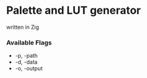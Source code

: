 # Palette and LUT generator
written in Zig

### Available Flags
- -p, -path
- -d, -data
- -o, -output